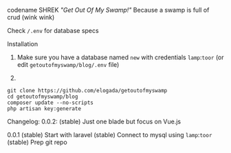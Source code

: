 codename SHREK *"Get Out Of My Swamp!"*
Because a swamp is full of crud (wink wink)

Check `/.env` for database specs

Installation
1. Make sure you have a database named `new` with credentials `lamp`:`toor` (or edit `getoutofmyswamp/blog/.env` file)

2.

```
git clone https://github.com/elogada/getoutofmyswamp
cd getoutofmyswamp/blog
composer update --no-scripts
php artisan key:generate

```

Changelog:
0.0.2:
	(stable) Just one blade but focus on Vue.js

0.0.1
	(stable) Start with laravel
	(stable) Connect to mysql using `lamp`:`toor`
	(stable) Prep git repo
